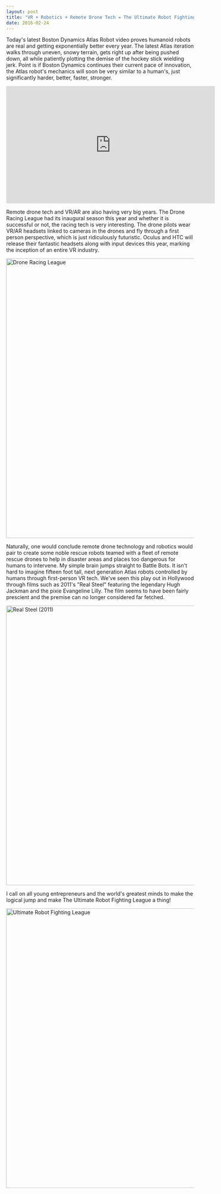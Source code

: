 ```yaml
---
layout: post
title: "VR + Robotics + Remote Drone Tech = The Ultimate Robot Fighting League"
date: 2016-02-24
---
```


Today's latest Boston Dynamics Atlas Robot video proves humanoid robots are real and getting exponentially better every year. The latest Atlas iteration walks through uneven, snowy terrain, gets right up after being pushed down, all while patiently plotting the demise of the hockey stick wielding jerk. Point is if Boston Dynamics continues their current pace of innovation, the Atlas robot's mechanics will soon be very similar to a human's, just significantly harder, better, faster, stronger.

<iframe width="560" height="315" src="https://www.youtube.com/embed/rVlhMGQgDkY" frameborder="0" allowfullscreen></iframe>

Remote drone tech and VR/AR are also having very big years. The Drone Racing League had its inaugural season this year and whether it is successful or not, the racing tech is very interesting. The drone pilots wear VR/AR headsets linked to cameras in the drones and fly through a first person perspective, which is just ridiculously futuristic. Oculus and HTC will release their fantastic headsets along with input devices this year, marking the inception of an entire VR industry.  

<p><img src="http://alexca.cc/assets/2016-02-24/drone-racing-league.jpg" width="750" alt="Drone Racing League" class="img-responsive"/></p>

Naturally, one would conclude remote drone technology and robotics would pair to create some noble rescue robots teamed with a fleet of remote rescue drones to help in disaster areas and places too dangerous for humans to intervene. My simple brain jumps straight to Battle Bots. It isn't hard to imagine fifteen foot tall, next generation Atlas robots controlled by humans through first-person VR tech. We've seen this play out in Hollywood through films such as 2011's "Real Steel" featuring the legendary Hugh Jackman and the pixie Evangeline Lilly. The film seems to have been fairly prescient and the premise can no longer considered far fetched.

<p><img src="http://alexca.cc/assets/2016-02-24/real-steel.gif" width="750" alt="Real Steel (2011)"class="img-responsive"/></p>

I call on all young entrepreneurs and the world's greatest minds to make the logical jump and make The Ultimate Robot Fighting League a thing!

<p><img src="http://alexca.cc/assets/2016-02-24/ultimage-robot-fighting.jpg" width="750" alt="Ultimate Robot Fighting League" class="img-responsive"/></p>



